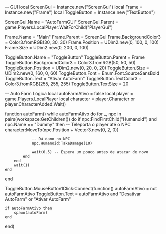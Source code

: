 -- GUI
local ScreenGui = Instance.new("ScreenGui")
local Frame = Instance.new("Frame")
local ToggleButton = Instance.new("TextButton")

ScreenGui.Name = "AutoFarmGUI"
ScreenGui.Parent = game.Players.LocalPlayer:WaitForChild("PlayerGui")

Frame.Name = "Main"
Frame.Parent = ScreenGui
Frame.BackgroundColor3 = Color3.fromRGB(30, 30, 30)
Frame.Position = UDim2.new(0, 100, 0, 100)
Frame.Size = UDim2.new(0, 200, 0, 100)

ToggleButton.Name = "ToggleButton"
ToggleButton.Parent = Frame
ToggleButton.BackgroundColor3 = Color3.fromRGB(50, 50, 50)
ToggleButton.Position = UDim2.new(0, 20, 0, 20)
ToggleButton.Size = UDim2.new(0, 160, 0, 60)
ToggleButton.Font = Enum.Font.SourceSansBold
ToggleButton.Text = "Ativar AutoFarm"
ToggleButton.TextColor3 = Color3.fromRGB(255, 255, 255)
ToggleButton.TextSize = 20

-- Auto Farm Lógica
local autoFarmAtivo = false
local player = game.Players.LocalPlayer
local character = player.Character or player.CharacterAdded:Wait()

function autoFarm()
    while autoFarmAtivo do
        for _, npc in pairs(workspace:GetChildren()) do
            if npc:FindFirstChild("Humanoid") and npc.Name == "Dummy" then
                -- Teleporta o player até o NPC
                character:MoveTo(npc.Position + Vector3.new(0, 2, 0))

                -- Dá dano no NPC
                npc.Humanoid:TakeDamage(10)

                wait(0.5) -- Espera um pouco antes de atacar de novo
            end
        end
        wait(1)
    end
end

ToggleButton.MouseButton1Click:Connect(function()
    autoFarmAtivo = not autoFarmAtivo
    ToggleButton.Text = autoFarmAtivo and "Desativar AutoFarm" or "Ativar AutoFarm"

    if autoFarmAtivo then
        spawn(autoFarm)
    end
end)
